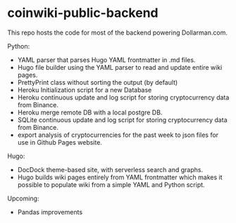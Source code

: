 # coinwiki-public-backend

This repo hosts the code for most of the backend powering Dollarman.com. 

Python:
* YAML parser that parses Hugo YAML frontmatter in .md files.
* Hugo file builder using the YAML parser to read and update entire wiki pages.
* PrettyPrint class without sorting the output (by default) 
* Heroku Initialization script for a new Database
* Heroku continuous update and log script for storing cryptocurrency data from Binance.
* Heroku merge remote DB with a local postgre DB. 
* SQLite continuous update and log script for storing cryptocurrency data from Binance.
* export analysis of cryptocurrencies for the past week to json files for use in Github Pages website.

Hugo:
* DocDock theme-based site, with serverless search and graphs.
* Hugo builds wiki pages entirely from YAML frontmatter which makes it possible to populate wiki from a simple YAML and Python script.

Upcoming:
* Pandas improvements
